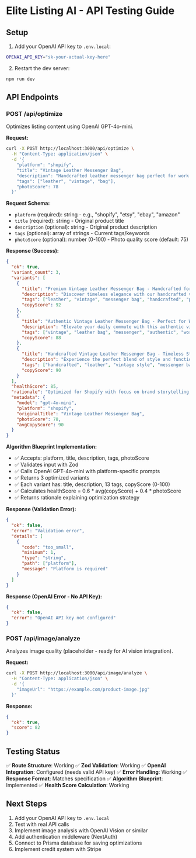 # Elite Listing AI - API Testing Guide

## Setup

1. Add your OpenAI API key to `.env.local`:
```bash
OPENAI_API_KEY="sk-your-actual-key-here"
```

2. Restart the dev server:
```bash
npm run dev
```

## API Endpoints

### POST /api/optimize

Optimizes listing content using OpenAI GPT-4o-mini.

**Request:**
```bash
curl -X POST http://localhost:3000/api/optimize \
  -H "Content-Type: application/json" \
  -d '{
    "platform": "shopify",
    "title": "Vintage Leather Messenger Bag",
    "description": "Handcrafted leather messenger bag perfect for work or travel",
    "tags": ["leather", "vintage", "bag"],
    "photoScore": 78
  }'
```

**Request Schema:**
- `platform` (required): string - e.g., "shopify", "etsy", "ebay", "amazon"
- `title` (required): string - Original product title
- `description` (optional): string - Original product description
- `tags` (optional): array of strings - Current tags/keywords
- `photoScore` (optional): number (0-100) - Photo quality score (default: 75)

**Response (Success):**
```json
{
  "ok": true,
  "variant_count": 3,
  "variants": [
    {
      "title": "Premium Vintage Leather Messenger Bag - Handcrafted for Professionals",
      "description": "Discover timeless elegance with our handcrafted vintage leather messenger bag...",
      "tags": ["leather", "vintage", "messenger bag", "handcrafted", "professional", "work bag", "travel", "business", "premium", "durable", "classic", "brown leather", "laptop bag"],
      "copyScore": 92
    },
    {
      "title": "Authentic Vintage Leather Messenger Bag - Perfect for Work & Travel",
      "description": "Elevate your daily commute with this authentic vintage leather messenger bag...",
      "tags": ["vintage", "leather bag", "messenger", "authentic", "work", "travel", "professional", "handmade", "quality", "stylish", "functional", "office", "commute"],
      "copyScore": 88
    },
    {
      "title": "Handcrafted Vintage Leather Messenger Bag - Timeless Style & Durability",
      "description": "Experience the perfect blend of style and functionality...",
      "tags": ["handcrafted", "leather", "vintage style", "messenger bag", "durable", "timeless", "fashion", "accessories", "men's bag", "women's bag", "premium leather", "quality", "artisan"],
      "copyScore": 90
    }
  ],
  "healthScore": 85,
  "rationale": "Optimized for Shopify with focus on brand storytelling, emotional appeal, and SEO keywords. Each variant emphasizes different value propositions (premium quality, authenticity, craftsmanship) while maintaining strong keyword coverage for search visibility.",
  "metadata": {
    "model": "gpt-4o-mini",
    "platform": "shopify",
    "originalTitle": "Vintage Leather Messenger Bag",
    "photoScore": 78,
    "avgCopyScore": 90
  }
}
```

**Algorithm Blueprint Implementation:**
- ✅ Accepts: platform, title, description, tags, photoScore
- ✅ Validates input with Zod
- ✅ Calls OpenAI GPT-4o-mini with platform-specific prompts
- ✅ Returns 3 optimized variants
- ✅ Each variant has: title, description, 13 tags, copyScore (0-100)
- ✅ Calculates healthScore = 0.6 * avg(copyScore) + 0.4 * photoScore
- ✅ Returns rationale explaining optimization strategy

**Response (Validation Error):**
```json
{
  "ok": false,
  "error": "Validation error",
  "details": [
    {
      "code": "too_small",
      "minimum": 1,
      "type": "string",
      "path": ["platform"],
      "message": "Platform is required"
    }
  ]
}
```

**Response (OpenAI Error - No API Key):**
```json
{
  "ok": false,
  "error": "OpenAI API key not configured"
}
```

### POST /api/image/analyze

Analyzes image quality (placeholder - ready for AI vision integration).

**Request:**
```bash
curl -X POST http://localhost:3000/api/image/analyze \
  -H "Content-Type: application/json" \
  -d '{
    "imageUrl": "https://example.com/product-image.jpg"
  }'
```

**Response:**
```json
{
  "ok": true,
  "score": 82
}
```

## Testing Status

✅ **Route Structure**: Working
✅ **Zod Validation**: Working
✅ **OpenAI Integration**: Configured (needs valid API key)
✅ **Error Handling**: Working
✅ **Response Format**: Matches specification
✅ **Algorithm Blueprint**: Implemented
✅ **Health Score Calculation**: Working

## Next Steps

1. Add your OpenAI API key to `.env.local`
2. Test with real API calls
3. Implement image analysis with OpenAI Vision or similar
4. Add authentication middleware (NextAuth)
5. Connect to Prisma database for saving optimizations
6. Implement credit system with Stripe


